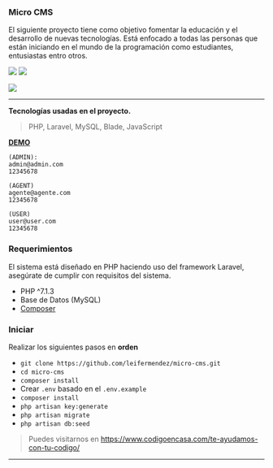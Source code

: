 ### Micro CMS
El siguiente proyecto tiene como objetivo fomentar la educación y el desarrollo de nuevas tecnologías. Está enfocado a todas las personas que están iniciando en el mundo de la programación como estudiantes, entusiastas entro otros.

![](https://badgen.net/packagist/php/monolog/monolog) ![](https://badgen.net/gitlab/license/gitlab-org/omnibus-gitlab)

![](https://i.imgur.com/HU2QlVL.png)

----

**Tecnologías usadas en el proyecto.**
> PHP, Laravel, MySQL, Blade, JavaScript


**[DEMO](DEMO)**

```text
(ADMIN):
admin@admin.com
12345678

(AGENT)
agente@agente.com
12345678

(USER)
user@user.com
12345678
```

### Requerimientos
El sistema está diseñado en PHP haciendo uso del framework Laravel, asegúrate de cumplir con requisitos del sistema.

- PHP ^7.1.3
- Base de Datos (MySQL)
- [Composer](https://getcomposer.org/doc/00-intro.md)

### Iniciar
Realizar los siguientes pasos en __orden__

- `git clone https://github.com/leifermendez/micro-cms.git`
-  `cd micro-cms`
- `composer install`
- Crear `.env` basado en el `.env.example`
- `composer install`
- `php artisan key:generate`
- `php artisan migrate`
- `php artisan db:seed`

> Puedes visitarnos en https://www.codigoencasa.com/te-ayudamos-con-tu-codigo/

----
<blockquote class="imgur-embed-pub" lang="en" data-id="a/3UohTUS"  ><a href="//imgur.com/a/3UohTUS"></a></blockquote><script async src="//s.imgur.com/min/embed.js" charset="utf-8"></script>